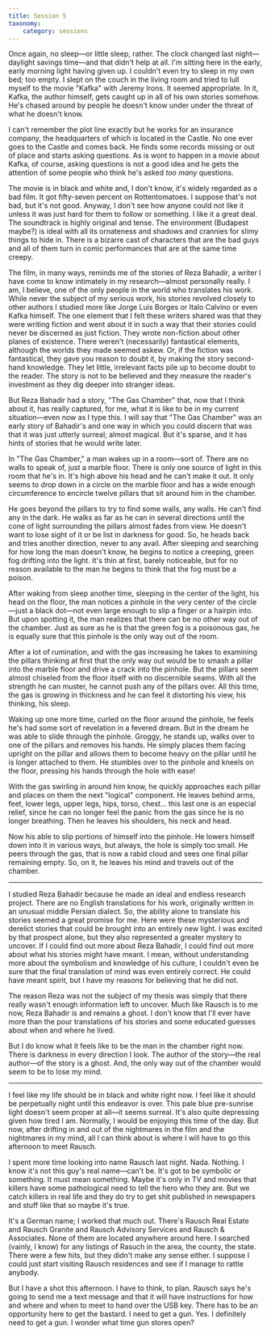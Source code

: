 ```yaml
---
title: Session 5
taxonomy:
    category: sessions
---
```


Once again, no sleep—or little sleep, rather. The clock changed last night—daylight savings time—and that didn't help at all. I'm sitting here in the early, early  morning light having given up. I couldn't even try to sleep in my own bed; too empty. I slept on the couch in the living room and tried to lull myself to the movie "Kafka" with Jeremy Irons. It seemed appropriate. In it, Kafka, the author himself, gets caught up in all of his own stories somehow. He's chased around by people he doesn't know under under the threat of what he doesn't know.

I can't remember the plot line exactly but he works for an insurance company, the headquarters of which is located in the Castle. No one ever goes to the Castle and comes back. He finds some records missing or out of place and starts asking questions. As is wont to happen in a movie about Kafka, of course, asking questions is not a good idea and he gets the attention of some people who think he's asked *too many* questions.

The movie is in black and white and, I don't know, it's widely regarded as a bad film. It got fifty-seven percent on Rottentomatoes. I suppose that's not bad, but it's not good. Anyway, I don't see how anyone could not like it unless it was just hard for them to follow or something. I like it a great deal. The soundtrack is highly original and tense. The environment (Budapest maybe?) is ideal with all its ornateness and shadows and crannies for slimy things to hide in. There is a bizarre cast of characters that are the bad guys and all of them turn in comic performances that are at the same time creepy.

The film, in many ways, reminds me of the stories of Reza Bahadir, a writer I have come to know intimately in my research—almost personally really. I am, I believe, one of the only people in the world who translates his work. While never the subject of my serious work, his stories revolved closely to other authors I studied more like Jorge Luis Borges or Italo Calvino or even Kafka himself. The one element that I felt these writers shared was that they were writing fiction and went about it in such a way that their stories could never be discerned as just fiction. They wrote non-fiction about other planes of existence. There weren't (necessarily) fantastical elements, although the worlds they made seemed askew. Or, if the fiction was fantastical, they gave you reason to doubt it, by making the story second-hand knowledge. They let little, irrelevant facts pile up to become doubt to the reader. The story is not to be believed and they measure the reader's investment as they dig deeper into stranger ideas.

But Reza Bahadir had a story, "The Gas Chamber" that, now that I think about it, has really captured, for me, what it is like to be in my current situation—even now as I type this. I will say that "The Gas Chamber" was an early story of Bahadir's and one way in which you could discern that was that it was just utterly surreal; almost magical. But it's sparse, and it has hints of stories that he would write later.

In "The Gas Chamber," a man wakes up in a room—sort of. There are no walls to speak of, just a marble floor. There is only one source of light in this room that he's in. It's high above his head and he can't make it out. It only seems to drop down in a circle on the marble floor and has a wide enough circumference to encircle twelve pillars that sit around him in the chamber.

He goes beyond the pillars to try to find some walls, any walls. He can't find any in the dark. He walks as far as he can in several directions until the cone of light surrounding the pillars almost fades from view. He doesn't want to lose sight of it or be list in darkness for good. So, he heads back and tries another direction, never to any avail. After sleeping and searching for how long the man doesn't know, he begins to notice a creeping, green fog drifting into the light. It's thin at first, barely noticeable, but for no reason available to the man he begins to think that the fog must be a poison.

After waking from sleep another time, sleeping in the center of the light, his head on the floor, the man notices a pinhole in the very center of the circle—just a black dot—not even large enough to slip a finger or a hairpin into. But upon spotting it, the man realizes that there can be no other way out of the chamber. Just as sure as he is that the green fog is a poisonous gas, he is equally sure that this pinhole is the only way out of the room.

After a lot of rumination, and with the gas increasing he takes to examining the pillars thinking at first that the only way out would be to smash a pillar into the marble floor and drive a crack into the pinhole. But the pillars seem almost chiseled from the floor itself with no discernible seams. With all the strength he can muster, he cannot push any of the pillars over. All this time, the gas is growing in thickness and he can feel it distorting his view, his thinking, his sleep.

Waking up one more time, curled on the floor around the pinhole, he feels he's had some sort of revelation in a fevered dream. But in the dream he was able to slide through the pinhole. Groggy, he stands up, walks over to one of the pillars and removes his hands. He simply places them facing upright on the pillar and allows them to become heavy on the pillar until he is longer attached to them. He stumbles over to the pinhole and kneels on the floor, pressing his hands through the hole with ease!

With the gas swirling in around him know, he quickly approaches each pillar and places on them the next "logical" component. He leaves behind arms, feet, lower legs, upper legs, hips, torso, chest... this last one is an especial relief, since he can no longer feel the panic from the gas since he is no longer breathing. Then he leaves his shoulders, his neck and head.

Now his able to slip portions of himself into the pinhole. He lowers himself down into it in various ways, but always, the hole is simply too small. He peers through the gas, that is now a rabid cloud and sees one final pillar remaining empty. So, on it, he leaves his mind and travels out of the chamber.

* * *

I studied Reza Bahadir because he made an ideal and endless research project. There are no English translations for his work, originally written in an unusual middle Persian dialect. So, the ability alone to translate his stories seemed a great promise for me. Here were these mysterious and derelict stories that could be brought into an entirely new light. I was excited by that prospect alone, but they also represented a greater mystery to uncover. If I could find out more about Reza Bahadir, I could find out more about what his stories might have meant. I mean, without understanding more about the symbolism and knowledge of his culture, I couldn't even be sure that the final translation of mind was even entirely correct. He could have meant spirit, but I have my reasons for believing that he did not.

The reason Reza was not the subject of my thesis was simply that there really wasn't enough information left to uncover. Much like Rausch is to me now, Reza Bahadir is and remains a ghost. I don't know that I'll ever have more than the pour translations of his stories and some educated guesses about when and where he lived.

But I do know what it feels like to be the man in the chamber right now. There is darkness in every direction I look. The author of the story—the real author—of the story is a ghost. And, the only way out of the chamber would seem to be to lose my mind.

* * *

I feel like my life should be in black and white right now. I feel like it should be perpetually night until this endeavor is over. This pale blue pre-sunrise light doesn't seem proper at all—it seems surreal. It's also quite depressing given how tired I am. Normally, I would be enjoying this time of the day. But now, after drifting in and out of the nightmares in the film and the nightmares in my mind, all I can think about is where I will have to go this afternoon to meet Rausch.

I spent more time looking into name Rausch last night. Nada. Nothing. I know it's not this guy's real name—can't be. It's got to be symbolic or something. It must mean something. Maybe it's only in TV and movies that killers have some pathological need to tell the hero who they are. But we catch killers in real life and they do try to get shit published in newspapers and stuff like that so maybe it's true.

It's a German name; I worked that much out. There's Rausch Real Estate and Rausch Granite and Rausch Advisory Services and Rausch & Associates. None of them are located anywhere around here. I searched (vainly, I know) for any listings of Rasuch in the area, the county, the state. There were a few hits, but they didn't make any sense either. I suppose I could just start visiting Rausch residences and see if I manage to rattle anybody.

But I have a shot this afternoon. I have to think, to plan. Rausch says he's going to send me a text message and that it will have instructions for how and where and when to meet to hand over the USB key. There has to be an opportunity here to get the bastard. I need to get a gun. Yes. I definitely need to get a gun. I wonder what time gun stores open?